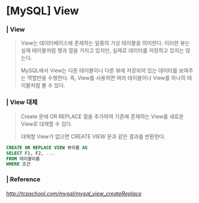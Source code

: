 # [MySQL] View

### | View 

> View는 데이터베이스에 존재하는 일종의 가상 테이블을 의미한다. 이러한 뷰는 실제 테이블처럼 행과 열을 가지고 있지만, 실제로 데이터를 저장하고 있지는 않는다. 
>
> MySQL에서 View는 다른 테이블이나 다른 뷰에 저장되어 있는 데이터를 보여주는 역할만을 수행한다. 즉, View를 사용하면 여러 테이블이나 View를 하나의 테이블처럼 볼 수 있다. 



### | View 대체 

> Create 문에 OR REPLACE 절을 추가하여 기존에 존재하는 View를 새로운 View로 대체할 수 있다. 
>
> 대체할 View가 없으면 CREATE VIEW 문과 같은 결과를 반환한다. 

```sql
CREATE OR REPLACE VIEW 뷰이름 AS 
SELECT F1, F2, ...
FROM 테이블이름
WHERE 조건 
```





### | Reference

###### http://tcpschool.com/mysql/mysql_view_createReplace